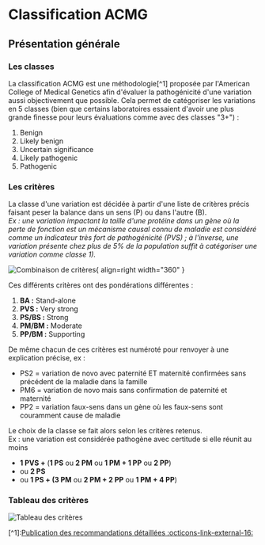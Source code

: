 # Classification ACMG

## Présentation générale

### Les classes

La classification ACMG est une méthodologie\[^1\] proposée par l'American College of Medical Genetics afin d'évaluer la pathogénicité d'une variation aussi objectivement que possible. Cela permet de catégoriser les variations en 5 classes (bien que certains laboratoires essaient d'avoir une plus grande finesse pour leurs évaluations comme avec des classes "3+") :

1. Benign
2. Likely benign
3. Uncertain significance
4. Likely pathogenic
5. Pathogenic

### Les critères

La classe d'une variation est décidée à partir d'une liste de critères précis faisant peser la balance dans un sens (P) ou dans l'autre (B).\
*Ex : une variation impactant la taille d'une protéine dans un gène où la perte de fonction est un mécanisme causal connu de maladie est considéré comme un indicateur très fort de pathogénicité (PVS) ; à l'inverse, une variation présente chez plus de 5% de la population suffit à catégoriser une variation comme classe 1).*

![Combinaison de critères](/images/criteria_combinations.png){ align=right width="360" }

Ces différents critères ont des pondérations différentes :

1. **BA :** Stand-alone
2. **PVS :** Very strong
3. **PS/BS :** Strong
4. **PM/BM :** Moderate
5. **PP/BM :** Supporting

De même chacun de ces critères est numéroté pour renvoyer à une explication précise, ex :

- PS2 = variation de novo avec paternité ET maternité confirmées sans précédent de la maladie dans la famille
- PM6 = variation de novo mais sans confirmation de paternité et maternité
- PP2 = variation faux-sens dans un gène où les faux-sens sont couramment cause de maladie

Le choix de la classe se fait alors selon les critères retenus.\
Ex : une variation est considérée pathogène avec certitude si elle réunit au moins

- **1 PVS +** (**1 PS** ou **2 PM** ou **1 PM + 1 PP** ou **2 PP**)
- ou **2 PS**
- ou **1 PS + (3 PM** ou **2 PM + 2 PP** ou **1 PM + 4 PP**)

### Tableau des critères

![Tableau des critères](/images/evidence_framework.png)

\[^1\]:[Publication des recommandations détaillées :octicons-link-external-16:](https://www.acmg.net/docs/Standards_Guidelines_for_the_Interpretation_of_Sequence_Variants.pdf)
